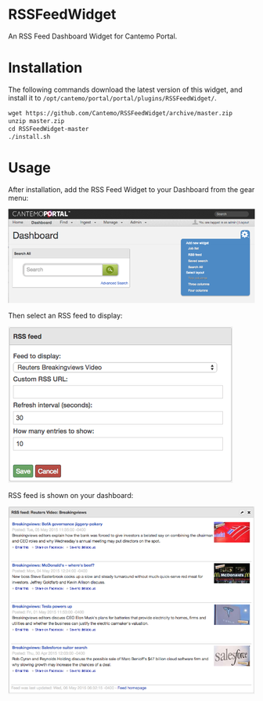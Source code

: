 # RSSFeedWidget
An RSS Feed Dashboard Widget for Cantemo Portal.

# Installation

The following commands download the latest version of this widget, and install it to
`/opt/cantemo/portal/portal/plugins/RSSFeedWidget/`.

    wget https://github.com/Cantemo/RSSFeedWidget/archive/master.zip
    unzip master.zip
    cd RSSFeedWidget-master
    ./install.sh

# Usage

After installation, add the RSS Feed Widget to your Dashboard from the gear menu:

![1. Add widget](https://raw.githubusercontent.com/Cantemo/RSSFeedWidget/master/1_add_widget.png)

Then select an RSS feed to display:

![2. Configure widget](https://raw.githubusercontent.com/Cantemo/RSSFeedWidget/master/2_config_widget.png)

RSS feed is shown on your dashboard:

![3. Widget on Dashboard](https://raw.githubusercontent.com/Cantemo/RSSFeedWidget/master/3_rss_feed.png)
